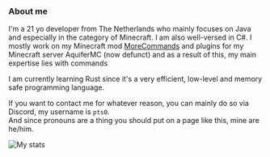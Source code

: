 ### About me
I'm a 21 yo developer from The Netherlands who mainly focuses on Java and especially in the category of Minecraft. I am also well-versed in C#. 
I mostly work on my Minecraft mod [MoreCommands](https://github.com/PlanetTeamSpeakk/MoreCommands) and plugins for my Minecraft server AquiferMC (now defunct) and as a result of this, my main expertise lies with commands  

I am currently learning Rust since it's a very efficient, low-level and memory safe programming language.  

If you want to contact me for whatever reason, you can mainly do so via Discord, my username is `pts0`.  
And since pronouns are a thing you should put on a page like this, mine are he/him.

![My stats](https://github-readme-stats.vercel.app/api?username=PlanetTeamSpeakk&count_private=true&theme=tokyonight&show_icons=true)

